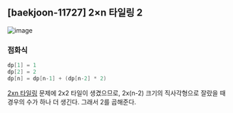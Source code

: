 ## [baekjoon-11727] 2×n 타일링 2

![image](https://user-images.githubusercontent.com/22045163/98795831-08494280-244e-11eb-80ad-d70bd56e08fa.png)

### 점화식

```java
dp[1] = 1
dp[2] = 2
dp[n] = dp[n-1] + (dp[n-2] * 2)
```

[2xn 타일링](../P11726) 문제에 2x2 타일이 생겼으므로, 2x(n-2) 크기의 직사각형으로 잘랐을 때
경우의 수가 하나 더 생긴다. 그래서 2를 곱해준다.

